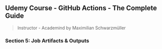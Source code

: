 ## Udemy Course - GitHub Actions - The Complete Guide
> Instructor - Academind by Maximilian Schwarzmüller

### Section 5: Job Artifacts & Outputs
